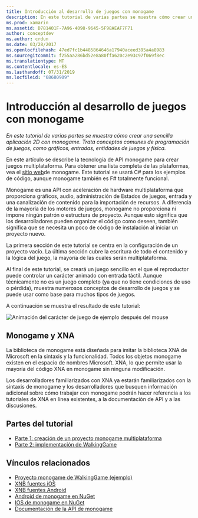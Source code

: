 ```yaml
---
title: Introducción al desarrollo de juegos con monogame
description: En este tutorial de varias partes se muestra cómo crear una sencilla aplicación 2D con monogame.  Trata conceptos comunes de programación de juegos, como gráficos, entradas, entidades de juegos y física.
ms.prod: xamarin
ms.assetid: D781401F-7A96-4098-9645-5F98AEAF7F71
author: conceptdev
ms.author: crdun
ms.date: 03/28/2017
ms.openlocfilehash: 47ed7fc1b4485864646a17940aceed395a4a8983
ms.sourcegitcommit: f255aa286bd52e8a80ffa620c2e93c97f069f8ec
ms.translationtype: MT
ms.contentlocale: es-ES
ms.lasthandoff: 07/31/2019
ms.locfileid: "68680909"
---
```

# <a name="introduction-to-game-development-with-monogame"></a>Introducción al desarrollo de juegos con monogame

_En este tutorial de varias partes se muestra cómo crear una sencilla aplicación 2D con monogame.  Trata conceptos comunes de programación de juegos, como gráficos, entradas, entidades de juegos y física._

En este artículo se describe la tecnología de API monogame para crear juegos multiplataforma. Para obtener una lista completa de las plataformas, vea el [sitio web](http://www.monogame.net/)de monogame. Este tutorial se usará C# para los ejemplos de código, aunque monogame también es F# totalmente funcional.

Monogame es una API con aceleración de hardware multiplataforma que proporciona gráficos, audio, administración de Estados de juegos, entrada y una canalización de contenido para la importación de recursos. A diferencia de la mayoría de los motores de juegos, monogame no proporciona ni impone ningún patrón o estructura de proyecto.  Aunque esto significa que los desarrolladores pueden organizar el código como deseen, también significa que se necesita un poco de código de instalación al iniciar un proyecto nuevo.

La primera sección de este tutorial se centra en la configuración de un proyecto vacío. La última sección cubre la escritura de todo el contenido y la lógica del juego, la mayoría de las cuales serán multiplataforma.

Al final de este tutorial, se creará un juego sencillo en el que el reproductor puede controlar un carácter animado con entrada táctil.  Aunque técnicamente no es un juego completo (ya que no tiene condiciones de uso o pérdida), muestra numerosos conceptos de desarrollo de juegos y se puede usar como base para muchos tipos de juegos. 

A continuación se muestra el resultado de este tutorial:

![Animación del carácter de juego de ejemplo después del mouse](images/image1.gif)

## <a name="monogame-and-xna"></a>Monogame y XNA

La biblioteca de monogame está diseñada para imitar la biblioteca XNA de Microsoft en la sintaxis y la funcionalidad.  Todos los objetos monogame existen en el espacio de nombres Microsoft. XNA, lo que permite usar la mayoría del código XNA en monogame sin ninguna modificación. 

Los desarrolladores familiarizados con XNA ya estarán familiarizados con la sintaxis de monogame y los desarrolladores que busquen información adicional sobre cómo trabajar con monogame podrán hacer referencia a los tutoriales de XNA en línea existentes, a la documentación de API y a las discusiones.


## <a name="walkthrough-parts"></a>Partes del tutorial

- [Parte 1: creación de un proyecto monogame multiplataforma](~/graphics-games/monogame/introduction/part1.md)
- [Parte 2: implementación de WalkingGame](~/graphics-games/monogame/introduction/part2.md)

## <a name="related-links"></a>Vínculos relacionados

- [Proyecto monogame de WalkingGame (ejemplo)](https://docs.microsoft.com/samples/xamarin/mobile-samples/walkinggamemg/)
- [XNB fuentes iOS](https://github.com/mono/CocosSharp/tree/master/Samples/GameStarterKit/GameStarterKit/Content/fonts)
- [XNB fuentes Android](https://github.com/mono/CocosSharp/tree/master/Samples/GameStarterKit/GameStarterKit/Assets/Content/fonts)
- [Android de monogame en NuGet](https://www.nuget.org/packages/MonoGame.Framework.Android/)
- [IOS de monogame en NuGet](https://www.nuget.org/packages/MonoGame.Framework.iOS/)
- [Documentación de la API de monogame](http://www.monogame.net/documentation/?page=main)
